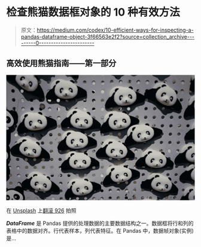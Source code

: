 # 检查熊猫数据框对象的 10 种有效方法

> 原文：<https://medium.com/codex/10-efficient-ways-for-inspecting-a-pandas-dataframe-object-3f66563e2f2?source=collection_archive---------0----------------------->

## 高效使用熊猫指南——第一部分

![](img/ccb18515630876f4dbcbb050c7db2b12.png)

在 [Unsplash](https://unsplash.com/?utm_source=unsplash&utm_medium=referral&utm_content=creditCopyText) 上[翻滚 926](https://unsplash.com/@billow926?utm_source=unsplash&utm_medium=referral&utm_content=creditCopyText) 拍照

***DataFrame*** 是 Pandas 提供的处理数据的主要数据结构之一。数据框将行和列的表格中的数据对齐。行代表样本，列代表特征。在 Pandas 中，数据帧对象(实例)是…